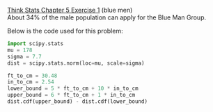 [Think Stats Chapter 5 Exercise 1](http://greenteapress.com/thinkstats2/html/thinkstats2006.html#toc50) (blue men)  
About 34% of the male population can apply for the Blue Man Group.  

Below is the code used for this problem:
```python
import scipy.stats
mu = 178
sigma = 7.7
dist = scipy.stats.norm(loc=mu, scale=sigma)

ft_to_cm = 30.48
in_to_cm = 2.54
lower_bound = 5 * ft_to_cm + 10 * in_to_cm
upper_bound = 6 * ft_to_cm + 1 * in_to_cm
dist.cdf(upper_bound) - dist.cdf(lower_bound)
```
